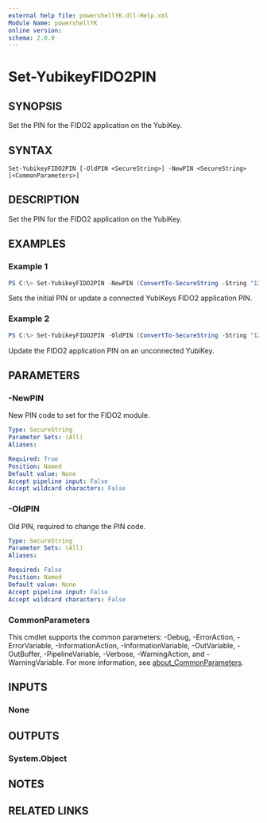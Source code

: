 ```yaml
---
external help file: powershellYK.dll-Help.xml
Module Name: powershellYK
online version:
schema: 2.0.0
---
```


# Set-YubikeyFIDO2PIN

## SYNOPSIS
Set the PIN for the FIDO2 application on the YubiKey.

## SYNTAX

```
Set-YubikeyFIDO2PIN [-OldPIN <SecureString>] -NewPIN <SecureString> [<CommonParameters>]
```

## DESCRIPTION
Set the PIN for the FIDO2 application on the YubiKey.

## EXAMPLES

### Example 1
```powershell
PS C:\> Set-YubikeyFIDO2PIN -NewPIN (ConvertTo-SecureString -String "123456" -Force -AsPlainText)
```

Sets the initial PIN or update a connected YubiKeys FIDO2 application PIN.

### Example 2
```powershell
PS C:\> Set-YubikeyFIDO2PIN -OldPIN (ConvertTo-SecureString -String "123456" -Force -AsPlainText) -NewPIN (ConvertTo-SecureString -String "234567" -Force -AsPlainText)
```

Update the FIDO2 application PIN on an unconnected YubiKey.

## PARAMETERS

### -NewPIN
New PIN code to set for the FIDO2 module.

```yaml
Type: SecureString
Parameter Sets: (All)
Aliases:

Required: True
Position: Named
Default value: None
Accept pipeline input: False
Accept wildcard characters: False
```

### -OldPIN
Old PIN, required to change the PIN code.

```yaml
Type: SecureString
Parameter Sets: (All)
Aliases:

Required: False
Position: Named
Default value: None
Accept pipeline input: False
Accept wildcard characters: False
```

### CommonParameters
This cmdlet supports the common parameters: -Debug, -ErrorAction, -ErrorVariable, -InformationAction, -InformationVariable, -OutVariable, -OutBuffer, -PipelineVariable, -Verbose, -WarningAction, and -WarningVariable. For more information, see [about_CommonParameters](http://go.microsoft.com/fwlink/?LinkID=113216).

## INPUTS

### None

## OUTPUTS

### System.Object
## NOTES

## RELATED LINKS
